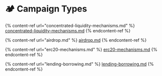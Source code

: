 # 🏕️ Campaign Types

{% content-ref url="concentrated-liquidity-mechanisms.md" %}
[concentrated-liquidity-mechanisms.md](concentrated-liquidity-mechanisms.md)
{% endcontent-ref %}

{% content-ref url="airdrop.md" %}
[airdrop.md](airdrop.md)
{% endcontent-ref %}

{% content-ref url="erc20-mechanisms.md" %}
[erc20-mechanisms.md](erc20-mechanisms.md)
{% endcontent-ref %}

{% content-ref url="lending-borrowing.md" %}
[lending-borrowing.md](lending-borrowing.md)
{% endcontent-ref %}
